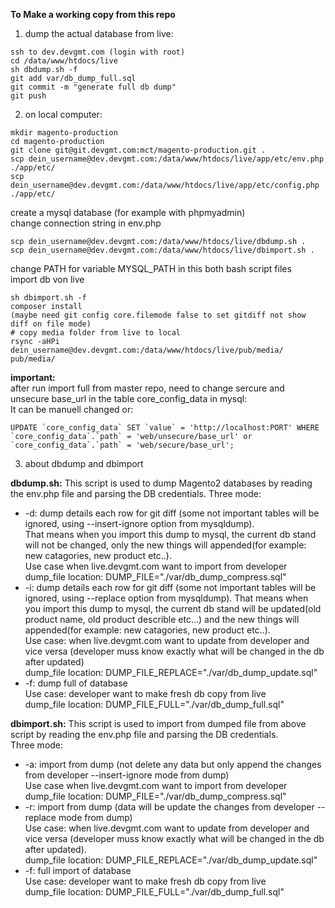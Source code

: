 **To Make a working copy from this repo**  

1. dump the actual database from live:
```
ssh to dev.devgmt.com (login with root)
cd /data/www/htdocs/live
sh dbdump.sh -f
git add var/db_dump_full.sql
git commit -m "generate full db dump"
git push
```

2. on local computer: 
```
mkdir magento-production
cd magento-production
git clone git@git.devgmt.com:mct/magento-production.git .
scp dein_username@dev.devgmt.com:/data/www/htdocs/live/app/etc/env.php ./app/etc/
scp dein_username@dev.devgmt.com:/data/www/htdocs/live/app/etc/config.php ./app/etc/
```
create a mysql database (for example with phpmyadmin)  
change connection string in env.php
```
scp dein_username@dev.devgmt.com:/data/www/htdocs/live/dbdump.sh .
scp dein_username@dev.devgmt.com:/data/www/htdocs/live/dbimport.sh .
```
change PATH for variable MYSQL_PATH in this both bash script files  
import db von live
```
sh dbimport.sh -f
composer install
(maybe need git config core.filemode false to set gitdiff not show diff on file mode)  
# copy media folder from live to local
rsync -aHPi dein_username@dev.devgmt.com:/data/www/htdocs/live/pub/media/ pub/media/
```
**important:**  
after run import full from master repo, need to change sercure and unsecure base_url in the table core_config_data in mysql:  
It can be manuell changed or:  
```
UPDATE `core_config_data` SET `value` = 'http://localhost:PORT' WHERE `core_config_data`.`path` = 'web/unsecure/base_url' or `core_config_data`.`path` = 'web/secure/base_url';
```

3. about dbdump and dbimport  

**dbdump.sh:**
This script is used to dump Magento2 databases by reading the env.php file and parsing the DB credentials. Three mode:
+ -d: dump details each row for git diff (some not important tables will be ignored, using --insert-ignore option from mysqldump).  
That means when you import this dump to mysql, the current db stand will not be changed, only the new things will appended(for example: new catagories, new product etc..).  
Use case when live.devgmt.com want to import from developer  
dump_file location: DUMP_FILE="./var/db_dump_compress.sql"
+ -i: dump details each row for git diff (some not important tables will be ignored, using --replace option from mysqldump).
That means when you import this dump to mysql, the current db stand will be updated(old product name, old product describle etc...) and the new things will appended(for example: new catagories, new product etc..).  
Use case: when live.devgmt.com want to update from developer and vice versa (developer muss know exactly what will be changed in the db after updated)  
dump_file location: DUMP_FILE_REPLACE="./var/db_dump_update.sql"
+ -f: dump full of database  
Use case: developer want to make fresh db copy from live  
dump_file location: DUMP_FILE_FULL="./var/db_dump_full.sql" 
 
**dbimport.sh:**
This script is used to import from dumped file from above script by reading the env.php file and parsing the DB credentials.  
Three mode:
+ -a: import from dump (not delete any data but only append the changes from developer --insert-ignore mode from dump)  
Use case when live.devgmt.com want to import from developer  
dump_file location: DUMP_FILE="./var/db_dump_compress.sql"
+ -r: import from dump (data will be update the changes from developer --replace mode from dump)  
Use case: when live.devgmt.com want to update from developer and vice versa (developer muss know exactly what will be changed in the db after updated).    
dump_file location: DUMP_FILE_REPLACE="./var/db_dump_update.sql"
+ -f: full import of database  
Use case: developer want to make fresh db copy from live  
dump_file location: DUMP_FILE_FULL="./var/db_dump_full.sql"